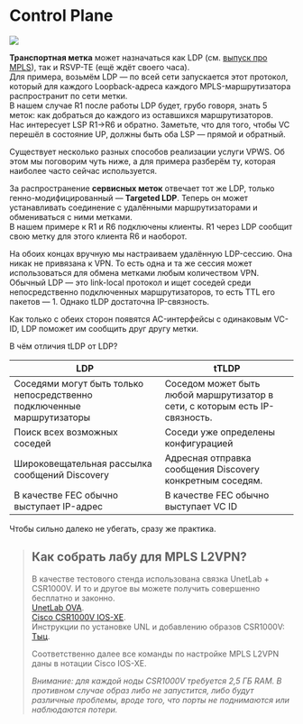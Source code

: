 # Control Plane

![](https://habrastorage.org/files/32c/252/5e4/32c2525e405544ec96be3fe56991f8fb.png)

**Транспортная метка** может назначаться как LDP \(см. [выпуск про MPLS](https://linkmeup.ru/blog/154.html)\), так и RSVP-TE \(ещё ждёт своего часа\).  
Для примера, возьмём LDP — по всей сети запускается этот протокол, который для каждого Loopback-адреса каждого MPLS-маршрутизатора распространит по сети метки.  
В нашем случае R1 после работы LDP будет, грубо говоря, знать 5 меток: как добраться до каждого из оставшихся маршрутизаторов.  
Нас интересует LSP R1→R6 и обратно. Заметьте, что для того, чтобы VC перешёл в состояние UP, должны быть оба LSP — прямой и обратный.

Существует несколько разных способов реализации услуги VPWS. Об этом мы поговорим чуть ниже, а для примера разберём ту, которая наиболее часто сейчас используется.

За распространение **сервисных меток** отвечает тот же LDP, только генно-модифицированный — **Targeted LDP**. Теперь он может устанавливать соединение с удалёнными маршрутизаторами и обмениваться с ними метками.  
В нашем примере к R1 и R6 подключены клиенты. R1 через LDP сообщит свою метку для этого клиента R6 и наоборот.

На обоих концах вручную мы настраиваем удалённую LDP-сессию. Она никак не привязана к VPN. То есть одна и та же сессия может использоваться для обмена метками любым количеством VPN.  
Обычный LDP — это link-local протокол и ищет соседей среди непосредственно подключенных маршрутизаторов, то есть TTL его пакетов — 1. Однако tLDP достаточна IP-связность.

Как только с обеих сторон появятся AC-интерфейсы с одинаковым VC-ID, LDP поможет им сообщить друг другу метки.

В чём отличия tLDP от LDP?

|**LDP**|**tTLDP**|
|-------|---------|
|Соседями могут быть только непосредственно подключенные маршрутизаторы|Соседом может быть любой маршрутизатор в сети, с которым есть IP-связность.|
|Поиск всех возможных соседей|Соседи уже определены конфигурацией|
|Широковещательная рассылка сообщений Discovery|Адресная отправка сообщения Discovery конкретным соседям.|
|В качестве FEC обычно выступает IP-адрес|В качестве FEC обычно выступает VC ID|


Чтобы сильно далеко не убегать, сразу же практика.

> ## Как собрать лабу для MPLS L2VPN?
>
> В качестве тестового стенда использована связка UnetLab + CSR1000V. И то и другое вы можете получить совершенно бесплатно и законно.  
> [UnetLab OVA](http://www.unetlab.com/download/index.html).  
> [Cisco CSR1000V IOS-XE](https://software.cisco.com/download/release.html?mdfid=284364978&softwareid=282046477).  
> Инструкции по установке UNL и добавлению образов CSR1000V: [Тыц](http://www.unetlab.com/2014/11/adding-cisco-cloud-service-router-csr1000v-images/).  
>   
> Соответственно далее все команды по настройке MPLS L2VPN даны в нотации Cisco IOS-XE.  
>   
> _Внимание: для каждой ноды CSR1000V требуется 2,5 ГБ RAM. В противном случае образ либо не запустится, либо будут различные проблемы, вроде того, что порты не поднимаются или наблюдаются потери._

